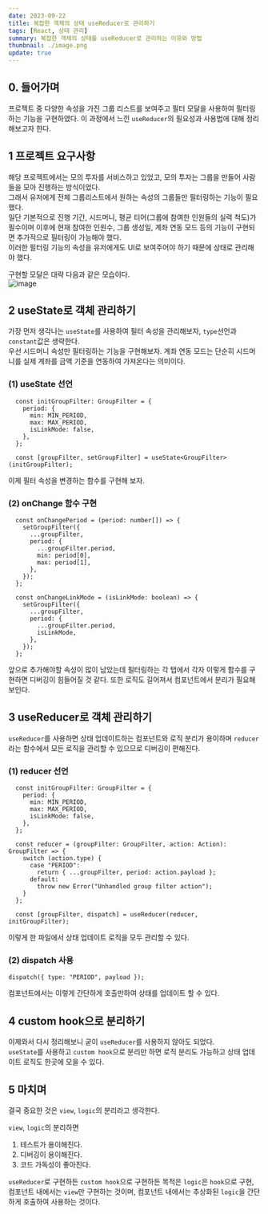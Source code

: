 ```yaml
---
date: 2023-09-22
title: 복잡한 객체의 상태 useReducer로 관리하기
tags: [React, 상태 관리]
summary: 복잡한 객체의 상태를 useReducer로 관리하는 이유와 방법
thumbnail: ./image.png
update: true
---
```



## 0. 들어가며
프로젝트 중 다양한 속성을 가진 그룹 리스트를 보여주고 필터 모달을 사용하여 필터링 하는 기능을 구현하였다. 이 과정에서 느낀 `useReducer`의 필요성과 사용법에 대해 정리해보고자 한다.

## 1 프로젝트 요구사항  
해당 프로젝트에서는 모의 투자를 서비스하고 있었고, 모의 투자는 그룹을 만들어 사람들을 모아 진행하는 방식이었다.  
그래서 유저에게 전체 그룹리스트에서 원하는 속성의 그룹들만 필터링하는 기능이 필요했다.  
일단 기본적으로 진행 기간, 시드머니, 평균 티어(그룹에 참여한 인원들의 실력 척도)가 필수이며 이후에 현재 참여한 인원수, 그룹 생성일, 계좌 연동 모드 등의 기능이 구현되면 추가적으로 필터링이 가능해야 했다.  
이러한 필터링 기능의 속성을 유저에게도 UI로 보여주어야 하기 때문에 상태로 관리해야 했다.

구현할 모달은 대략 다음과 같은 모습이다.  
![image](https://github.com/Jeongseulho/sh-snippets/assets/110578739/7380d1fb-a843-48a6-9c2c-5af00e8f2ee8)  


## 2 useState로 객체 관리하기  
가장 먼저 생각나는 `useState`를 사용하여 필터 속성을 관리해보자, `type`선언과 `constant`값은 생략한다.  
우선 시드머니 속성만 필터링하는 기능을 구현해보자. 계좌 연동 모드는 단순히 시드머니를 실제 계좌를 금액 기준을 연동하여 가져온다는 의미이다.  

### (1) useState 선언

```tsx
  const initGroupFilter: GroupFilter = {
    period: {
      min: MIN_PERIOD,
      max: MAX_PERIOD,
      isLinkMode: false,
    },
  };

  const [groupFilter, setGroupFilter] = useState<GroupFilter>(initGroupFilter);
```
이제 필터 속성을 변경하는 함수를 구현해 보자.   

### (2) onChange 함수 구현
```tsx
  const onChangePeriod = (period: number[]) => {
    setGroupFilter({
      ...groupFilter,
      period: {
        ...groupFilter.period,
        min: period[0],
        max: period[1],
      },
    });
  };

  const onChangeLinkMode = (isLinkMode: boolean) => {
    setGroupFilter({
      ...groupFilter,
      period: {
        ...groupFilter.period,
        isLinkMode,
      },
    });
  };
```
앞으로 추가해야할 속성이 많이 남았는데 필터링하는 각 탭에서 각자 이렇게 함수를 구현하면 디버깅이 힘들어질 것 같다. 또한 로직도 길어져서 컴포넌트에서 분리가 필요해 보인다.  

## 3 useReducer로 객체 관리하기  
`useReducer`를 사용하면 상태 업데이트하는 컴포넌트와 로직 분리가 용이하며 `reducer`라는 함수에서 모든 로직을 관리할 수 있으므로 디버깅이 편해진다.

### (1) reducer 선언
```tsx
  const initGroupFilter: GroupFilter = {
    period: {
      min: MIN_PERIOD,
      max: MAX_PERIOD,
      isLinkMode: false,
    },
  };

  const reducer = (groupFilter: GroupFilter, action: Action): GroupFilter => {
    switch (action.type) {
      case "PERIOD":
        return { ...groupFilter, period: action.payload };
      default:
        throw new Error("Unhandled group filter action");
    }
  };

  const [groupFilter, dispatch] = useReducer(reducer, initGroupFilter);
```
이렇게 한 파일에서 상태 업데이트 로직을 모두 관리할 수 있다.

### (2) dispatch 사용
```tsx
dispatch({ type: "PERIOD", payload });
```  
컴포넌트에서는 이렇게 간단하게 호출만하여 상태를 업데이트 할 수 있다.


## 4 custom hook으로 분리하기  
이제와서 다시 정리해보니 굳이 `useReducer`를 사용하지 않아도 되었다.  
`useState`를 사용하고 `custom hook`으로 분리만 하면 로직 분리도 가능하고 상태 업데이트 로직도 한곳에 모을 수 있다.  

## 5 마치며
결국 중요한 것은 `view`, `logic`의 분리라고 생각한다.  

`view`, `logic`의 분리하면 
1. 테스트가 용이해진다. 
2. 디버깅이 용이해진다. 
3. 코드 가독성이 좋아진다. 

`useReducer`로 구현하든 `custom hook`으로 구현하든 목적은 `logic`은 `hook`으로 구현, 컴포넌트 내에서는 `view`만 구현하는 것이며, 컴포넌트 내에서는 추상화된 `logic`을 간단하게 호출하여 사용하는 것이다.   
